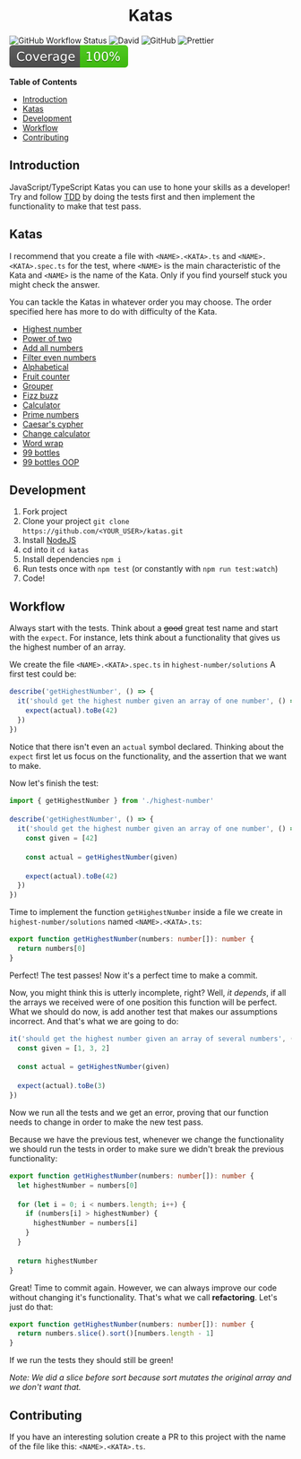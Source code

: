 <h1 align="center">Katas</h1>

![GitHub Workflow Status](https://img.shields.io/github/workflow/status/cesalberca/katas/CI)
![David](https://img.shields.io/david/dev/cesalberca/katas)
![GitHub](https://img.shields.io/github/license/cesalberca/katas)
![Prettier](https://img.shields.io/badge/code_style-prettier-ff69b4.svg?style=flat-square)
![Coverage](coverage-badge.svg)

<!-- START doctoc generated TOC please keep comment here to allow auto update -->
<!-- DON'T EDIT THIS SECTION, INSTEAD RE-RUN doctoc TO UPDATE -->

**Table of Contents**

- [Introduction](#introduction)
- [Katas](#katas)
- [Development](#development)
- [Workflow](#workflow)
- [Contributing](#contributing)

<!-- END doctoc generated TOC please keep comment here to allow auto update -->

## Introduction

JavaScript/TypeScript Katas you can use to hone your skills as a developer! Try and follow [TDD](https://en.wikipedia.org/wiki/Test-driven_development) by doing the tests first and then implement the functionality to make that test pass.

## Katas

I recommend that you create a file with `<NAME>.<KATA>.ts` and `<NAME>.<KATA>.spec.ts` for the test, where `<NAME>` is the main characteristic of the Kata and `<NAME>` is the name of the Kata. Only if you find yourself stuck you might check the answer.

You can tackle the Katas in whatever order you may choose. The order specified here has more to do with difficulty of the Kata.

- [Highest number](highest-number/README.md)
- [Power of two](power-of-two/README.md)
- [Add all numbers](add-all-numbers/README.md)
- [Filter even numbers](filter-even-numbers/README.md)
- [Alphabetical](alphabetical/README.md)
- [Fruit counter](fruit-counter/README.md)
- [Grouper](grouper/README.md)
- [Fizz buzz](fizz-buzz/README.md)
- [Calculator](calculator/README.md)
- [Prime numbers](prime-numbers/README.md)
- [Caesar's cypher](caesar/README.md)
- [Change calculator](change-calculator/README.md)
- [Word wrap](word-wrap/README.md)
- [99 bottles](99-bottles/README.md)
- [99 bottles OOP](99-bottles-oop/README.md)

## Development

1. Fork project
2. Clone your project `git clone https://github.com/<YOUR_USER>/katas.git`
3. Install [NodeJS](https://nodejs.org/en/)
4. cd into it `cd katas`
5. Install dependencies `npm i`
6. Run tests once with `npm test` (or constantly with `npm run test:watch`)
7. Code!

## Workflow

Always start with the tests. Think about a ~~good~~ great test name and start with the `expect`. For instance, lets think about a functionality that gives us the highest number of an array.

We create the file `<NAME>.<KATA>.spec.ts` in `highest-number/solutions` A first test could be:

```typescript
describe('getHighestNumber', () => {
  it('should get the highest number given an array of one number', () => {
    expect(actual).toBe(42)
  })
})
```

Notice that there isn't even an `actual` symbol declared. Thinking about the `expect` first let us focus on the functionality, and the assertion that we want to make.

Now let's finish the test:

```typescript
import { getHighestNumber } from './highest-number'

describe('getHighestNumber', () => {
  it('should get the highest number given an array of one number', () => {
    const given = [42]

    const actual = getHighestNumber(given)

    expect(actual).toBe(42)
  })
})
```

Time to implement the function `getHighestNumber` inside a file we create in `highest-number/solutions` named `<NAME>.<KATA>.ts`:

```typescript
export function getHighestNumber(numbers: number[]): number {
  return numbers[0]
}
```

Perfect! The test passes! Now it's a perfect time to make a commit.

Now, you might think this is utterly incomplete, right? Well, _it depends_, if all the arrays we received were of one position this function will be perfect. What we should do now, is add another test that makes our assumptions incorrect. And that's what we are going to do:

```typescript
it('should get the highest number given an array of several numbers', () => {
  const given = [1, 3, 2]

  const actual = getHighestNumber(given)

  expect(actual).toBe(3)
})
```

Now we run all the tests and we get an error, proving that our function needs to change in order to make the new test pass.

Because we have the previous test, whenever we change the functionality we should run the tests in order to make sure we didn't break the previous functionality:

```typescript
export function getHighestNumber(numbers: number[]): number {
  let highestNumber = numbers[0]

  for (let i = 0; i < numbers.length; i++) {
    if (numbers[i] > highestNumber) {
      highestNumber = numbers[i]
    }
  }

  return highestNumber
}
```

Great! Time to commit again. However, we can always improve our code without changing it's functionality. That's what we call **refactoring**. Let's just do that:

```typescript
export function getHighestNumber(numbers: number[]): number {
  return numbers.slice().sort()[numbers.length - 1]
}
```

If we run the tests they should still be green!

_Note: We did a slice before sort because sort mutates the original array and we don't want that._

## Contributing

If you have an interesting solution create a PR to this project with the name of the file like this: `<NAME>.<KATA>.ts`.
